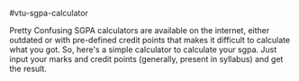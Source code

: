 #vtu-sgpa-calculator

Pretty Confusing SGPA calculators are available on the internet, either outdated or with pre-defined credit points that makes it difficult to calculate what you got. So, here's a simple calculator to calculate your sgpa. Just input your marks and credit points (generally, present in syllabus) and get the result.